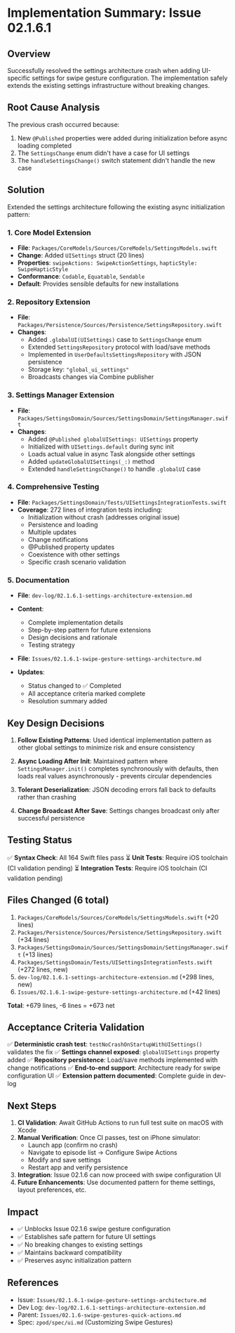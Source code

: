 # Implementation Summary: Issue 02.1.6.1

## Overview
Successfully resolved the settings architecture crash when adding UI-specific settings for swipe gesture configuration. The implementation safely extends the existing settings infrastructure without breaking changes.

## Root Cause Analysis
The previous crash occurred because:
1. New `@Published` properties were added during initialization before async loading completed
2. The `SettingsChange` enum didn't have a case for UI settings
3. The `handleSettingsChange()` switch statement didn't handle the new case

## Solution
Extended the settings architecture following the existing async initialization pattern:

### 1. Core Model Extension
- **File**: `Packages/CoreModels/Sources/CoreModels/SettingsModels.swift`
- **Change**: Added `UISettings` struct (20 lines)
- **Properties**: `swipeActions: SwipeActionSettings`, `hapticStyle: SwipeHapticStyle`
- **Conformance**: `Codable`, `Equatable`, `Sendable`
- **Default**: Provides sensible defaults for new installations

### 2. Repository Extension
- **File**: `Packages/Persistence/Sources/Persistence/SettingsRepository.swift`
- **Changes**: 
  - Added `.globalUI(UISettings)` case to `SettingsChange` enum
  - Extended `SettingsRepository` protocol with load/save methods
  - Implemented in `UserDefaultsSettingsRepository` with JSON persistence
  - Storage key: `"global_ui_settings"`
  - Broadcasts changes via Combine publisher

### 3. Settings Manager Extension
- **File**: `Packages/SettingsDomain/Sources/SettingsDomain/SettingsManager.swift`
- **Changes**:
  - Added `@Published globalUISettings: UISettings` property
  - Initialized with `UISettings.default` during sync init
  - Loads actual value in async Task alongside other settings
  - Added `updateGlobalUISettings(_:)` method
  - Extended `handleSettingsChange()` to handle `.globalUI` case

### 4. Comprehensive Testing
- **File**: `Packages/SettingsDomain/Tests/UISettingsIntegrationTests.swift`
- **Coverage**: 272 lines of integration tests including:
  - Initialization without crash (addresses original issue)
  - Persistence and loading
  - Multiple updates
  - Change notifications
  - @Published property updates
  - Coexistence with other settings
  - Specific crash scenario validation

### 5. Documentation
- **File**: `dev-log/02.1.6.1-settings-architecture-extension.md`
- **Content**: 
  - Complete implementation details
  - Step-by-step pattern for future extensions
  - Design decisions and rationale
  - Testing strategy

- **File**: `Issues/02.1.6.1-swipe-gesture-settings-architecture.md`
- **Updates**:
  - Status changed to ✅ Completed
  - All acceptance criteria marked complete
  - Resolution summary added

## Key Design Decisions

1. **Follow Existing Patterns**: Used identical implementation pattern as other global settings to minimize risk and ensure consistency

2. **Async Loading After Init**: Maintained pattern where `SettingsManager.init()` completes synchronously with defaults, then loads real values asynchronously - prevents circular dependencies

3. **Tolerant Deserialization**: JSON decoding errors fall back to defaults rather than crashing

4. **Change Broadcast After Save**: Settings changes broadcast only after successful persistence

## Testing Status

✅ **Syntax Check**: All 164 Swift files pass
⏳ **Unit Tests**: Require iOS toolchain (CI validation pending)
⏳ **Integration Tests**: Require iOS toolchain (CI validation pending)

## Files Changed (6 total)
1. `Packages/CoreModels/Sources/CoreModels/SettingsModels.swift` (+20 lines)
2. `Packages/Persistence/Sources/Persistence/SettingsRepository.swift` (+34 lines)
3. `Packages/SettingsDomain/Sources/SettingsDomain/SettingsManager.swift` (+13 lines)
4. `Packages/SettingsDomain/Tests/UISettingsIntegrationTests.swift` (+272 lines, new)
5. `dev-log/02.1.6.1-settings-architecture-extension.md` (+298 lines, new)
6. `Issues/02.1.6.1-swipe-gesture-settings-architecture.md` (+42 lines)

**Total**: +679 lines, -6 lines = +673 net

## Acceptance Criteria Validation

✅ **Deterministic crash test**: `testNoCrashOnStartupWithUISettings()` validates the fix
✅ **Settings channel exposed**: `globalUISettings` property added
✅ **Repository persistence**: Load/save methods implemented with change notifications
✅ **End-to-end support**: Architecture ready for swipe configuration UI
✅ **Extension pattern documented**: Complete guide in dev-log

## Next Steps

1. **CI Validation**: Await GitHub Actions to run full test suite on macOS with Xcode
2. **Manual Verification**: Once CI passes, test on iPhone simulator:
   - Launch app (confirm no crash)
   - Navigate to episode list → Configure Swipe Actions
   - Modify and save settings
   - Restart app and verify persistence
3. **Integration**: Issue 02.1.6 can now proceed with swipe configuration UI
4. **Future Enhancements**: Use documented pattern for theme settings, layout preferences, etc.

## Impact

- ✅ Unblocks Issue 02.1.6 swipe gesture configuration
- ✅ Establishes safe pattern for future UI settings
- ✅ No breaking changes to existing settings
- ✅ Maintains backward compatibility
- ✅ Preserves async initialization pattern

## References

- Issue: `Issues/02.1.6.1-swipe-gesture-settings-architecture.md`
- Dev Log: `dev-log/02.1.6.1-settings-architecture-extension.md`
- Parent: `Issues/02.1.6-swipe-gestures-quick-actions.md`
- Spec: `zpod/spec/ui.md` (Customizing Swipe Gestures)
